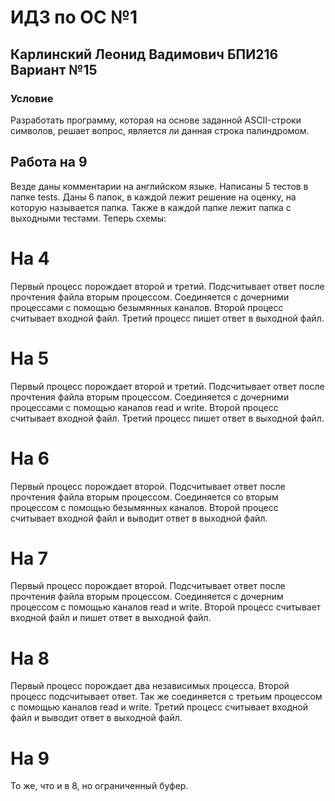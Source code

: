 # ИДЗ по ОС №1
## Карлинский Леонид Вадимович БПИ216 Вариант №15
### Условие
Разработать программу, которая на основе заданной ASCII-строки символов, решает вопрос, является ли данная строка палиндромом.

## Работа на 9


Везде даны комментарии на английском языке.
Написаны 5 тестов в папке tests.
Даны 6 папок, в каждой лежит решение на оценку, на которую называется папка. Также в каждой папке лежит папка с выходными тестами.
Теперь схемы:
# На 4
Первый процесс порождает второй и третий. Подсчитывает ответ после прочтения файла вторым процессом. Соединяется с дочерними процессами с помощью безымянных каналов.
Второй процесс считывает входной файл.
Третий процесс пишет ответ в выходной файл.

# На 5
Первый процесс порождает второй и третий. Подсчитывает ответ после прочтения файла вторым процессом. Соединяется с дочерними процессами с помощью каналов read и write.
Второй процесс считывает входной файл.
Третий процесс пишет ответ в выходной файл.

# На 6
Первый процесс порождает второй. Подсчитывает ответ после прочтения файла вторым процессом. Соединяется со вторым процессом с помощью безымянных каналов.
Второй процесс считывает входной файл и выводит ответ в выходной файл.

# На 7
Первый процесс порождает второй. Подсчитывает ответ после прочтения файла вторым процессом. Соединяется с дочерним процессом с помощью каналов read и write.
Второй процесс считывает входной файл и пишет ответ в выходной файл.

# На 8
Первый процесс порождает два независимых процесса.
Второй процесс подсчитывает ответ. Так же соединяется с третьим процессом с помощью каналов read и write.
Третий процесс считывает входной файл и выводит ответ в выходной файл.

# На 9
То же, что и в 8, но ограниченный буфер.

